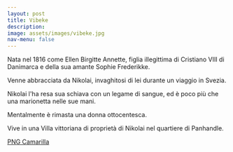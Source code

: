```yaml
---
layout: post
title: Vibeke
description:
image: assets/images/vibeke.jpg
nav-menu: false
---
```


Nata nel 1816 come Ellen Birgitte Annette, figlia illegittima di Cristiano VIII di Danimarca e della sua amante Sophie Frederikke.

Venne abbracciata da Nikolai, invaghitosi di lei durante un viaggio in Svezia.

Nikolai l'ha resa sua schiava con un legame di sangue, ed è poco più che una marionetta nelle sue mani.

Mentalmente è rimasta una donna ottocentesca.

Vive in una Villa vittoriana di proprietà di Nikolai nel quartiere di Panhandle.

<a href="http://xabacadabra.com/cursed-legacy/png-camarilla.html" class="button back">PNG Camarilla</a>